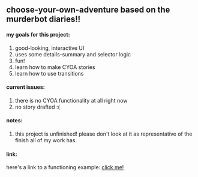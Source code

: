 <h2>choose-your-own-adventure based on the murderbot diaries!!</h2>

<h4>my goals for this project:</h4>
<ol>
  <li>good-looking, interactive UI</li>
  <li>uses some details-summary and selector logic</li>
  <li>fun!</li>
  <li>learn how to make CYOA stories</li>
  <li>learn how to use transitions</li>
</ol>

<h4>current issues:</h4>
<ol>
  <li>there is no CYOA functionality at all right now</li>
  <li>no story drafted :(</li>
</ol>

<h4>notes:</h4>
<ol>
  <li>this project is unfinished! please don't look at it as representative of the finish all of my work has.</li>
</ol>

<h4>link:</h4>
<p>here's a link to a functioning example: <a href="https://codepen.io/stoneflywheel/pen/YPwPqPE">click me!</a></p>

